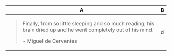 <table><thead><tr><th>A</th><th>B</th></tr></thead><tbody><tr><td><blockquote><p>Finally, from so little sleeping and so much reading, his brain dried up and he went completely out of his mind.</p><p>- Miguel de Cervantes</p></blockquote></td><td>d</td></tr></tbody></table>